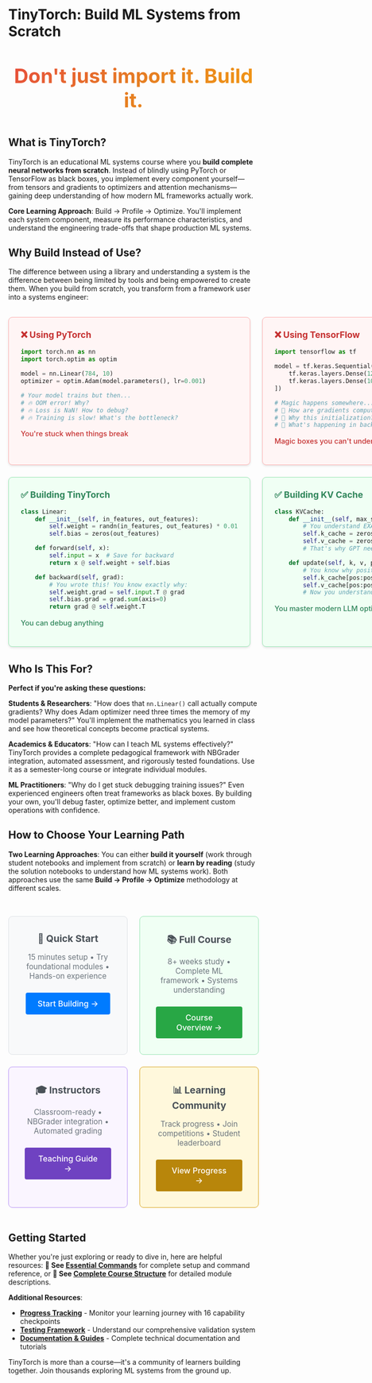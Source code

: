 # TinyTorch: Build ML Systems from Scratch

<h2 style="background: linear-gradient(135deg, #E74C3C 0%, #E67E22 50%, #F39C12 100%); -webkit-background-clip: text; -webkit-text-fill-color: transparent; background-clip: text; text-align: center; font-size: 2.5rem; margin: 3rem 0;">
Don't just import it. Build it.
</h2>

## What is TinyTorch?

TinyTorch is an educational ML systems course where you **build complete neural networks from scratch**. Instead of blindly using PyTorch or TensorFlow as black boxes, you implement every component yourself—from tensors and gradients to optimizers and attention mechanisms—gaining deep understanding of how modern ML frameworks actually work.

**Core Learning Approach**: Build → Profile → Optimize. You'll implement each system component, measure its performance characteristics, and understand the engineering trade-offs that shape production ML systems.

## Why Build Instead of Use?

The difference between using a library and understanding a system is the difference between being limited by tools and being empowered to create them. When you build from scratch, you transform from a framework user into a systems engineer:

<div style="display: grid; grid-template-columns: 1fr 1fr; gap: 1.5rem; margin: 2rem 0;">

<!-- Top Row: Using Libraries Examples -->
<div style="background: #fff5f5; border: 1px solid #feb2b2; padding: 1.5rem; border-radius: 0.5rem; box-shadow: 0 2px 4px rgba(0,0,0,0.1);">
<h3 style="margin: 0 0 1rem 0; color: #c53030; font-size: 1.1rem;">❌ Using PyTorch</h3>

```python
import torch.nn as nn
import torch.optim as optim

model = nn.Linear(784, 10)
optimizer = optim.Adam(model.parameters(), lr=0.001)

# Your model trains but then...
# 🔥 OOM error! Why?
# 🔥 Loss is NaN! How to debug?
# 🔥 Training is slow! What's the bottleneck?
```

<p style="color: #c53030; font-weight: 500; margin-top: 1rem; font-size: 0.9rem;">
You're stuck when things break
</p>
</div>

<div style="background: #fff5f5; border: 1px solid #feb2b2; padding: 1.5rem; border-radius: 0.5rem; box-shadow: 0 2px 4px rgba(0,0,0,0.1);">
<h3 style="margin: 0 0 1rem 0; color: #c53030; font-size: 1.1rem;">❌ Using TensorFlow</h3>

```python
import tensorflow as tf

model = tf.keras.Sequential([
    tf.keras.layers.Dense(128, activation='relu'),
    tf.keras.layers.Dense(10)
])

# Magic happens somewhere...
# 🤷 How are gradients computed?
# 🤷 Why this initialization?
# 🤷 What's happening in backward pass?
```

<p style="color: #c53030; font-weight: 500; margin-top: 1rem; font-size: 0.9rem;">
Magic boxes you can't understand
</p>
</div>

<!-- Bottom Row: Building Your Own Examples -->
<div style="background: #f0fff4; border: 1px solid #9ae6b4; padding: 1.5rem; border-radius: 0.5rem; box-shadow: 0 2px 4px rgba(0,0,0,0.1);">
<h3 style="margin: 0 0 1rem 0; color: #2f855a; font-size: 1.1rem;">✅ Building TinyTorch</h3>

```python
class Linear:
    def __init__(self, in_features, out_features):
        self.weight = randn(in_features, out_features) * 0.01
        self.bias = zeros(out_features)

    def forward(self, x):
        self.input = x  # Save for backward
        return x @ self.weight + self.bias

    def backward(self, grad):
        # You wrote this! You know exactly why:
        self.weight.grad = self.input.T @ grad
        self.bias.grad = grad.sum(axis=0)
        return grad @ self.weight.T
```

<p style="color: #2f855a; font-weight: 500; margin-top: 1rem; font-size: 0.9rem;">
You can debug anything
</p>
</div>

<div style="background: #f0fff4; border: 1px solid #9ae6b4; padding: 1.5rem; border-radius: 0.5rem; box-shadow: 0 2px 4px rgba(0,0,0,0.1);">
<h3 style="margin: 0 0 1rem 0; color: #2f855a; font-size: 1.1rem;">✅ Building KV Cache</h3>

```python
class KVCache:
    def __init__(self, max_seq_len, n_heads, head_dim):
        # You understand EXACTLY the memory layout:
        self.k_cache = zeros(max_seq_len, n_heads, head_dim)
        self.v_cache = zeros(max_seq_len, n_heads, head_dim)
        # That's why GPT needs GBs of RAM!

    def update(self, k, v, pos):
        # You know why position matters:
        self.k_cache[pos:pos+len(k)] = k  # Reuse past computations
        self.v_cache[pos:pos+len(v)] = v  # O(n²) → O(n) speedup!
        # Now you understand why context windows are limited
```

<p style="color: #2f855a; font-weight: 500; margin-top: 1rem; font-size: 0.9rem;">
You master modern LLM optimizations
</p>
</div>

</div>

## Who Is This For?

**Perfect if you're asking these questions:**

**Students & Researchers**: "How does that `nn.Linear()` call actually compute gradients? Why does Adam optimizer need three times the memory of my model parameters?" You'll implement the mathematics you learned in class and see how theoretical concepts become practical systems.

**Academics & Educators**: "How can I teach ML systems effectively?" TinyTorch provides a complete pedagogical framework with NBGrader integration, automated assessment, and rigorously tested foundations. Use it as a semester-long course or integrate individual modules.

**ML Practitioners**: "Why do I get stuck debugging training issues?" Even experienced engineers often treat frameworks as black boxes. By building your own, you'll debug faster, optimize better, and implement custom operations with confidence.

## How to Choose Your Learning Path

**Two Learning Approaches**: You can either **build it yourself** (work through student notebooks and implement from scratch) or **learn by reading** (study the solution notebooks to understand how ML systems work). Both approaches use the same **Build → Profile → Optimize** methodology at different scales.

<div style="display: grid; grid-template-columns: repeat(2, 1fr); gap: 1.5rem; margin: 3rem 0;">

<!-- Top Row -->
<div style="background: #f8f9fa; border: 1px solid #dee2e6; padding: 2rem; border-radius: 0.5rem; text-align: center;">
<h3 style="margin: 0 0 1rem 0; font-size: 1.2rem; color: #495057;">🔬 Quick Start</h3>
<p style="margin: 0 0 1.5rem 0; font-size: 0.95rem; color: #6c757d;">15 minutes setup • Try foundational modules • Hands-on experience</p>
<a href="quickstart-guide.html" style="display: inline-block; background: #007bff; color: white; padding: 0.75rem 1.5rem; border-radius: 0.25rem; text-decoration: none; font-weight: 500; font-size: 1rem;">Start Building →</a>
</div>

<div style="background: #f0fff4; border: 1px solid #9ae6b4; padding: 2rem; border-radius: 0.5rem; text-align: center;">
<h3 style="margin: 0 0 1rem 0; font-size: 1.2rem; color: #495057;">📚 Full Course</h3>
<p style="margin: 0 0 1.5rem 0; font-size: 0.95rem; color: #6c757d;">8+ weeks study • Complete ML framework • Systems understanding</p>
<a href="chapters/00-introduction.html" style="display: inline-block; background: #28a745; color: white; padding: 0.75rem 1.5rem; border-radius: 0.25rem; text-decoration: none; font-weight: 500; font-size: 1rem;">Course Overview →</a>
</div>

<!-- Bottom Row -->
<div style="background: #faf5ff; border: 1px solid #b794f6; padding: 2rem; border-radius: 0.5rem; text-align: center;">
<h3 style="margin: 0 0 1rem 0; font-size: 1.2rem; color: #495057;">🎓 Instructors</h3>
<p style="margin: 0 0 1.5rem 0; font-size: 0.95rem; color: #6c757d;">Classroom-ready • NBGrader integration • Automated grading</p>
<a href="usage-paths/classroom-use.html" style="display: inline-block; background: #6f42c1; color: white; padding: 0.75rem 1.5rem; border-radius: 0.25rem; text-decoration: none; font-weight: 500; font-size: 1rem;">Teaching Guide →</a>
</div>

<div style="background: #fff8dc; border: 1px solid #daa520; padding: 2rem; border-radius: 0.5rem; text-align: center;">
<h3 style="margin: 0 0 1rem 0; font-size: 1.2rem; color: #495057;">📊 Learning Community</h3>
<p style="margin: 0 0 1.5rem 0; font-size: 0.95rem; color: #6c757d;">Track progress • Join competitions • Student leaderboard</p>
<a href="leaderboard.html" style="display: inline-block; background: #b8860b; color: white; padding: 0.75rem 1.5rem; border-radius: 0.25rem; text-decoration: none; font-weight: 500; font-size: 1rem;">View Progress →</a>
</div>

</div>

## Getting Started

Whether you're just exploring or ready to dive in, here are helpful resources: **📖 See [Essential Commands](tito-essentials.html)** for complete setup and command reference, or **📖 See [Complete Course Structure](chapters/00-introduction.html)** for detailed module descriptions.

**Additional Resources**:
- **[Progress Tracking](learning-progress.html)** - Monitor your learning journey with 16 capability checkpoints
- **[Testing Framework](testing-framework.html)** - Understand our comprehensive validation system
- **[Documentation & Guides](resources.html)** - Complete technical documentation and tutorials

TinyTorch is more than a course—it's a community of learners building together. Join thousands exploring ML systems from the ground up.